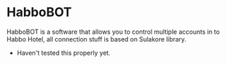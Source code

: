 # HabboBOT
HabboBOT is a software that allows you to control multiple accounts in to Habbo Hotel, all connection stuff is based on Sulakore library.

* Haven't tested this properly yet.
